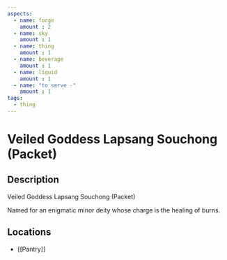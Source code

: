 ```yaml
---
aspects: 
  - name: forge
    amount : 2
  - name: sky
    amount : 1
  - name: thing
    amount : 1
  - name: beverage
    amount : 1
  - name: liquid
    amount : 1
  - name: "to serve -"
    amount : 1
tags:
  - thing
---
```


# Veiled Goddess Lapsang Souchong (Packet)

## Description
Veiled Goddess Lapsang Souchong  (Packet)

Named for an enigmatic minor deity whose charge is the healing of burns.
## Locations
- [[Pantry]]